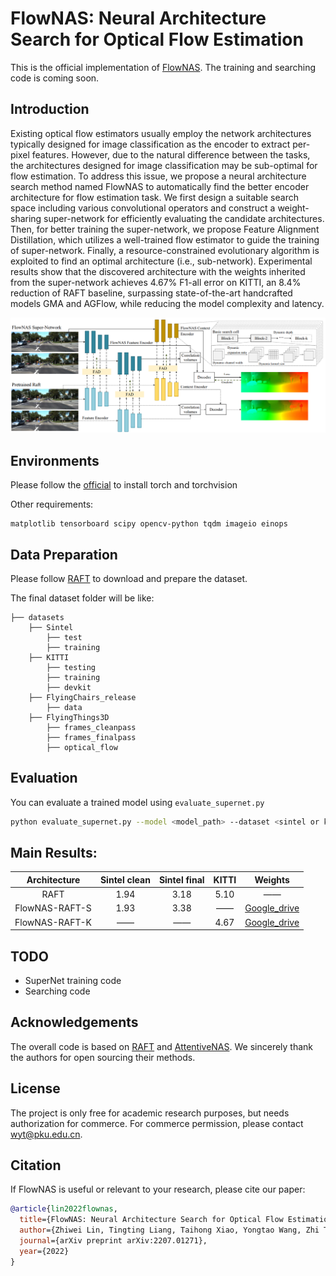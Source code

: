 # FlowNAS: Neural Architecture Search for Optical Flow Estimation

This is the official implementation of [FlowNAS](https://arxiv.org/abs/2207.01271). The training and searching code is coming soon. 

## Introduction

Existing optical flow estimators usually employ the network architectures typically designed for image classification as the encoder to extract per-pixel features. However, due to the natural difference between the tasks, the architectures designed for image classification may be sub-optimal for flow estimation. To address this issue, we propose a neural architecture search method named FlowNAS to automatically find the better encoder architecture for flow estimation task. We first design a suitable search space including various convolutional operators and construct a weight-sharing super-network for efficiently evaluating the candidate architectures. Then, for better training the super-network, we propose Feature Alignment Distillation, which utilizes a well-trained flow estimator to guide the training of super-network. Finally, a resource-constrained evolutionary algorithm is exploited to find an optimal architecture (i.e., sub-network). Experimental results show that the discovered architecture with the weights inherited from the super-network achieves 4.67% F1-all error on KITTI, an 8.4% reduction of RAFT baseline, surpassing state-of-the-art handcrafted models GMA and AGFlow, while reducing the model complexity and latency.

<img src="FlowNAS.png">

## Environments

Please follow the [official](https://pytorch.org/) to install torch and torchvision

Other requirements:

```
matplotlib tensorboard scipy opencv-python tqdm imageio einops
```

## Data  Preparation

Please follow [RAFT](https://github.com/princeton-vl/RAFT) to download and prepare the dataset.

The final dataset folder will be like:

```
├── datasets
    ├── Sintel
        ├── test
        ├── training
    ├── KITTI
        ├── testing
        ├── training
        ├── devkit
    ├── FlyingChairs_release
        ├── data
    ├── FlyingThings3D
        ├── frames_cleanpass
        ├── frames_finalpass
        ├── optical_flow
```

## Evaluation

You can evaluate a trained model using `evaluate_supernet.py`

```bash
python evaluate_supernet.py --model <model_path> --dataset <sintel or kitti>
```

## Main Results:

|  Architecture  | Sintel clean | Sintel final | KITTI |                           Weights                            |
| :------------: | :----------: | :----------: | :---: | :----------------------------------------------------------: |
|      RAFT      |     1.94     |     3.18     | 5.10  |                              ——                              |
| FlowNAS-RAFT-S |     1.93     |     3.38     |  ——   | [Google_drive](https://drive.google.com/file/d/1IKrIXuRMMU4DkeXjm_N6vfWf7Gehyuww/view?usp=sharing) |
| FlowNAS-RAFT-K |      ——      |      ——      | 4.67  | [Google_drive](https://drive.google.com/file/d/17xUWG8HzfNnxdEYkEQ6TMo2ZtTJoZC_L/view?usp=sharing) |

## TODO

* SuperNet training code
* Searching code

## Acknowledgements

The overall code is based on [RAFT](https://github.com/princeton-vl/RAFT) and [AttentiveNAS](https://github.com/facebookresearch/AttentiveNAS). We sincerely thank the authors for open sourcing their methods.

## License

The project is only free for academic research purposes, but needs authorization for commerce. For commerce permission, please contact [wyt@pku.edu.cn](mailto:wyt@pku.edu.cn).


## Citation

If FlowNAS is useful or relevant to your research, please cite our paper:

```bibtex
@article{lin2022flownas,
  title={FlowNAS: Neural Architecture Search for Optical Flow Estimation},
  author={Zhiwei Lin, Tingting Liang, Taihong Xiao, Yongtao Wang, Zhi Tang, Ming-Hsuan Yang},
  journal={arXiv preprint arXiv:2207.01271},
  year={2022}
}
```
